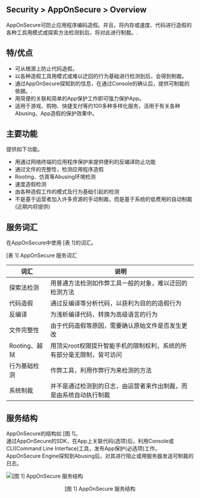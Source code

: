 ## Security > AppOnSecure > Overview

AppOnSecure可防止应用程序编码造假。并且，将内存或速度、代码进行造假的各种工具用模式或探索方法检测到后，将对此进行制裁。.

## 特/优点

* 可从根源上防止代码造假。
* 以各种造假工具用模式或难以迂回的行为基础进行检测到后，会得到制裁。
* 通过AppOnSecure探知到的信息，在通过Console的确认后，提供可制裁的依据。.
* 用简便的关联和简单的App保护工作即可强力保护App。
* 适用于游戏、购物、快捷支付等约100多种多样化服务，活用于有关各种Abusing、App造假的保护效果中。

## 主要功能

提供如下功能。

* 用通过网络终端的应用程序保护来提供便利的反编译防止功能
* 通过文件的完整性，检测应用程序造假
* Rooting、仿真等Abusing环境检测
* 速度造假检测
* 由各种造假工作的模式及行为基础引起的检测
* 不是基于运营者加入许多资源的手动制裁，而是基于系统的低费用的自动制裁(近期内将提供)

## 服务词汇

在AppOnSecure中使用 [表 1]的词汇。

[表 1] AppOnSecure 服务词汇

| 词汇           | 说明|
|--------------- | ------------------------------------------------------------------------|
|探索法检测    |  用普通方法检测如作弊工具一般的对象，难以迂回的检测方法|
|代码造假      |  通过反编译等分析代码，以获利为目的的造假行为|
|反编译       |   为浅析编译代码，转换为高级语言的行为|
|文件完整性      |由于代码造假等原因，需要确认原始文件是否发生更改|
|Rooting、越狱  | 用顶尖root权限提升智能手机的限制权利，系统的所有部分毫无限制，皆可访问|
|行为基础检测   | 作弊工具，利用作弊行为来检测的方法|
|系统制裁       | 并不是通过检测到的日志，由运营者来作出制裁，而是由系统自动执行制裁|

## 服务结构

AppOnSecure的结构如 [图 1\]。<br>
通过AppOnSecure的SDK，在App上关联代码(选项)后，利用Console或CLI(Command Line Interface)工具，发布App保护(必选项)工作。AppOnSecure Engine探知到Abusing后，对其进行阻止或用服务器发送可制裁的日志。

![[图 1] AppOnSecure 服务结构](http://static.toastoven.net/prod_appguard/AppOnSecure_overview01_en.png)
<center>[图 1] AppOnSecure 服务结构</center>
